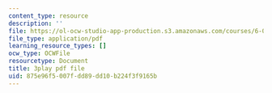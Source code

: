 ```yaml
---
content_type: resource
description: ''
file: https://ol-ocw-studio-app-production.s3.amazonaws.com/courses/6-042j-mathematics-for-computer-science-spring-2015/875e96f5007fdd89dd10b224f3f9165b_1vQ2x5O_xqk.pdf
file_type: application/pdf
learning_resource_types: []
ocw_type: OCWFile
resourcetype: Document
title: 3play pdf file
uid: 875e96f5-007f-dd89-dd10-b224f3f9165b
---
```


